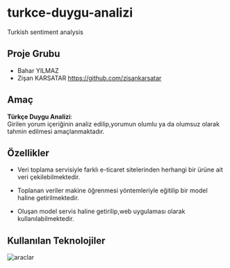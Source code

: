 # turkce-duygu-analizi
Turkish sentiment analysis

## Proje Grubu

* Bahar YILMAZ 
* Zişan KARSATAR https://github.com/zisankarsatar

## Amaç

<b>Türkçe Duygu Analizi</b>:<br>
Girilen yorum içeriğinin analiz edilip,yorumun olumlu ya da olumsuz olarak tahmin edilmesi amaçlanmaktadır.

## Özellikler

* Veri toplama servisiyle farklı e-ticaret sitelerinden herhangi bir ürüne ait veri çekilebilmektedir.

* Toplanan veriler makine öğrenmesi yöntemleriyle eğitilip bir model haline getirilmektedir. 

* Oluşan model servis haline getirilip,web uygulaması olarak kullanılabilmektedir.



## Kullanılan Teknolojiler
![araclar](https://user-images.githubusercontent.com/48556212/71591376-23b0a500-2b3d-11ea-8d3d-1e50473cad43.png)
